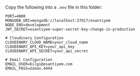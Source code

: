 Copy the following into a `.env` file in this folder:

```
PORT=4000
MONGODB_URI=mongodb://localhost:27017/esantiyem
NODE_ENV=development
JWT_SECRET=esantiyem-super-secret-key-change-in-production

# Cloudinary Configuration
CLOUDINARY_CLOUD_NAME=your_cloud_name
CLOUDINARY_API_KEY=your_api_key
CLOUDINARY_API_SECRET=your_api_secret

# Email Configuration
EMAIL_USER=bilgi@esantiyem.com
EMAIL_PASS=Uzman.4444
``` 